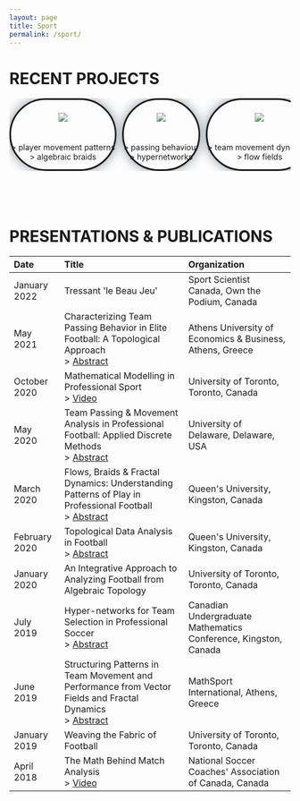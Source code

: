 ```yaml
---
layout: page
title: Sport
permalink: /sport/
---
```

<style>
    #carousel {
        width: 100%;
        display: grid;
        grid-template-columns: 1fr 1fr 1fr;
        grid-template-rows: 1fr;
        gap: 0.5vh 1vw;
        grid-template-areas:
            "pnl-1 pnl-2 pnl-3";
        overflow-x: auto;
        white-space:nowrap;
    }

    .slide {
        display: flex;
        justify-items: center;
        align-items: center;
        height: 95%;
        border-style: solid;
        border-radius: 2vh;
        box-shadow: 0px 0px 0.5vh #8c939c;
    }
    .image {
        max-height: 80%;
        max-width: 80%;
    }
    .text {
        text-align: center;
    }
    #pnl-1 {
        display: grid;
        grid-template-columns: 1fr;
        grid-template-rows: 1fr 0.25fr;
        grid-template-areas:
            "img-1"
            "txt-1";
    }
    #pnl-2 {
        display: grid;
        grid-template-columns: 1fr;
        grid-template-rows: 1fr 0.25fr;
        grid-template-areas:
            "img-2"
            "txt-2";
    }
    #pnl-3 {
        display: grid;
        grid-template-columns: 1fr;
        grid-template-rows: 1fr 0.25fr;
        grid-template-areas:
            "img-3"
            "txt-3";
    }
    #introfade {
        height: 1.5vh;
    }
</style>

# RECENT PROJECTS

<div id="carousel">
    <div id="pnl-1" class="slide">
        <img id="img-1" class="image" src="../assets/sport/braids.jpg"/>
        <p id="txt-1" class="text"> > player movement patterns <br/> > algebraic braids </p>
    </div>
    <div id="pnl-2" class="slide">
        <img id="img-2" class="image" src="../assets/sport/net.jpg"/>
        <p id="txt-2" class="text"> > passing behaviour <br/> > hypernetworks </p>
    </div>
    <div id="pnl-3" class="slide">
        <img id="img-3" class="image" src="../assets/sport/waves.jpg"/>
        <p id="txt-3" class="text"> > team movement dynamics <br/> > flow fields </p>
    </div>
</div>
<div id="introfade">
</div>

# PRESENTATIONS & PUBLICATIONS

| Date                | Title | Organization         |
|:--------------------|:-----|:---------------|
| January 2022   | Tressant 'le Beau Jeu'   | Sport Scientist Canada, Own the Podium, Canada |
| May 2021   | Characterizing Team Passing Behavior in Elite Football: A Topological Approach<br/> > [Abstract](https://aueb-analytics.wixsite.com/saw2021)   | Athens University of Economics & Business, Athens, Greece |
| October 2020 | Mathematical Modelling in Professional Sport <br/> > [Video](https://www.youtube.com/watch?v=rxOqNcIWl84&t=539s&ab_channel=UTSPAN) | University of Toronto, Toronto, Canada |
| May 2020 | Team Passing & Movement Analysis in Professional Football: Applied Discrete Methods <br/> > [Abstract](https://www.mathsci.udel.edu/events/seminars-and-colloquia/discrete-mathematics/archive)  | University of Delaware, Delaware, USA |
| March 2020 | Flows, Braids & Fractal Dynamics: Understanding Patterns of Play in Professional Football <br/> > [Abstract](https://www.queensu.ca/mathstat/dynamics-geometry-groups-abdullah-zafar-u-t)  | Queen's University, Kingston, Canada |
| February 2020 | Topological Data Analysis in Football <br/> > [Abstract](https://www.queensu.ca/mathstat/topological-data-analysis-abdullah-zafar-university-toronto-0)  | Queen's University, Kingston, Canada |
| January 2020 | An Integrative Approach to Analyzing Football from Algebraic Topology  | University of Toronto, Toronto, Canada |
| July 2019 | Hyper-networks for Team Selection in Professional Soccer <br/> > [Abstract](https://cumc.math.ca/2019/program/CUMC_2019_Conference_Booklet.pdf)  | Canadian Undergraduate Mathematics Conference, Kingston, Canada |
| June 2019 | Structuring Patterns in Team Movement and Performance from Vector Fields and Fractal Dynamics <br/> > [Abstract](https://www.dropbox.com/s/bt38epoz290zqv7/MathSport2019_Book_of_Abstracts%20v4.pdf?dl=0)  | MathSport International, Athens, Greece |
| January 2019 | Weaving the Fabric of Football  | University of Toronto, Toronto, Canada |
| April 2018 | The Math Behind Match Analysis <br/> > [Video](https://www.youtube.com/watch?v=_xGO0_GX6Hs&ab_channel=SpeedTraining-wheresportsmeetscience)  | National Soccer Coaches' Association of Canada, Canada |